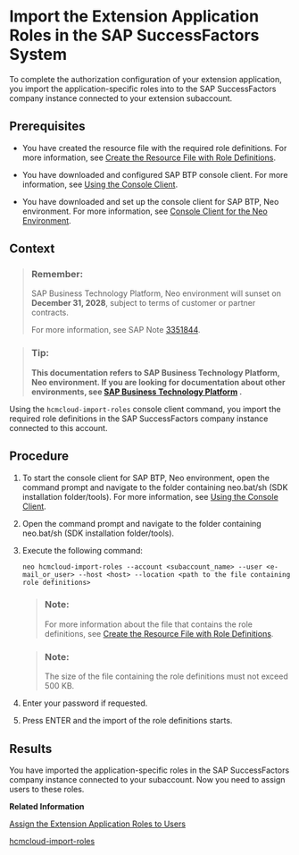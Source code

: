 <!-- loiof0ed89f98d894f9591d9bad20c68cf5f -->

# Import the Extension Application Roles in the SAP SuccessFactors System

To complete the authorization configuration of your extension application, you import the application-specific roles into to the SAP SuccessFactors company instance connected to your extension subaccount.



## Prerequisites

-   You have created the resource file with the required role definitions. For more information, see [Create the Resource File with Role Definitions](create-the-resource-file-with-role-definitions-93d5ce5.md).
-   You have downloaded and configured SAP BTP console client. For more information, see [Using the Console Client](../50-administration-and-ops-neo/using-the-console-client-8900b22.md).

-   You have downloaded and set up the console client for SAP BTP, Neo environment. For more information, see [Console Client for the Neo Environment](../50-administration-and-ops-neo/console-client-for-the-neo-environment-7613230.md).




## Context

> ### Remember:  
> SAP Business Technology Platform, Neo environment will sunset on **December 31, 2028**, subject to terms of customer or partner contracts.
> 
> For more information, see SAP Note [3351844](https://me.sap.com/notes/3351844).

> ### Tip:  
> **This documentation refers to SAP Business Technology Platform, Neo environment. If you are looking for documentation about other environments, see [SAP Business Technology Platform](https://help.sap.com/docs/btp/sap-business-technology-platform/sap-business-technology-platform?version=Cloud) .**

Using the `hcmcloud-import-roles` console client command, you import the required role definitions in the SAP SuccessFactors company instance connected to this account.



<a name="loiof0ed89f98d894f9591d9bad20c68cf5f__steps_qmh_1mz_cq"/>

## Procedure

1.  To start the console client for SAP BTP, Neo environment, open the command prompt and navigate to the folder containing neo.bat/sh \(SDK installation folder/tools\). For more information, see [Using the Console Client](../50-administration-and-ops-neo/using-the-console-client-8900b22.md).

2.  Open the command prompt and navigate to the folder containing neo.bat/sh \(SDK installation folder/tools\).

3.  Execute the following command:

    ```
    neo hcmcloud-import-roles --account <subaccount_name> --user <e-mail_or_user> --host <host> --location <path to the file containing role definitions>
    ```

    > ### Note:  
    > For more information about the file that contains the role definitions, see [Create the Resource File with Role Definitions](create-the-resource-file-with-role-definitions-93d5ce5.md).

    > ### Note:  
    > The size of the file containing the role definitions must not exceed 500 KB.

4.  Enter your password if requested.

5.  Press ENTER and the import of the role definitions starts.




## Results

You have imported the application-specific roles in the SAP SuccessFactors company instance connected to your subaccount. Now you need to assign users to these roles.

**Related Information**  


[Assign the Extension Application Roles to Users](assign-the-extension-application-roles-to-users-d838fff.md "To complete the authorization configuration for your extension application, you assign the extension application roles you have imported in the SAP SuccessFactors systems to the user to whom you want to grant access to your application.")

[hcmcloud-import-roles](../50-administration-and-ops-neo/hcmcloud-import-roles-d3dd77e.md "This command imports SAP SuccessFactors HXM suite roles into the SAP SuccessFactors customer instance linked to an extension subaccount.")

